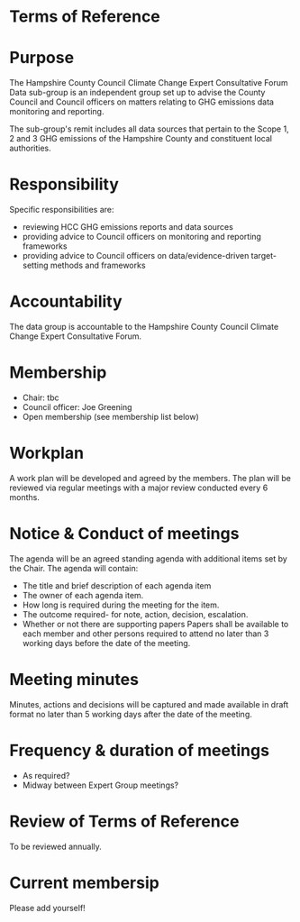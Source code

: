 # Terms of Reference

# Purpose
The Hampshire County Council Climate Change Expert Consultative Forum Data sub-group is an independent group set up to advise the County Council and Council officers on matters relating to GHG emissions data monitoring and reporting. 

The sub-group's remit includes all data sources that pertain to the Scope 1, 2 and 3 GHG emissions of the Hampshire County and constituent local authorities.

# Responsibility
Specific responsibilities are:
 * reviewing HCC GHG emissions reports and data sources
 * providing advice to Council officers on monitoring and reporting frameworks
 * providing advice to Council officers on data/evidence-driven target-setting methods and frameworks

# Accountability
The data group is accountable to the Hampshire County Council Climate Change Expert Consultative Forum.

# Membership

 * Chair: tbc
 * Council officer: Joe Greening
 * Open membership (see membership list below)
 
# Workplan
A work plan will be developed and agreed by the members. The plan will be reviewed via regular meetings with a major review conducted every 6 months.

# Notice & Conduct of meetings
The agenda will be an agreed standing agenda with additional items set by the Chair. The agenda will contain:
 * The title and brief description of each agenda item
 * The owner of each agenda item.
 * How long is required during the meeting for the item.
 * The outcome required- for note, action, decision, escalation.
 * Whether or not there are supporting papers
Papers shall be available to each member and other persons required to attend no later than 3 working days before the date of the meeting.

# Meeting minutes
Minutes, actions and decisions will be captured and made available in draft format no later than 5 working days after the date of the meeting.

# Frequency & duration of meetings

 * As required?
 * Midway between Expert Group meetings?

# Review of Terms of Reference
To be reviewed annually.

# Current membersip
Please add yourself!
